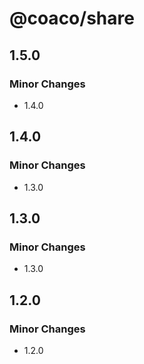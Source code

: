 # @coaco/share

## 1.5.0

### Minor Changes

- 1.4.0

## 1.4.0

### Minor Changes

- 1.3.0

## 1.3.0

### Minor Changes

- 1.3.0

## 1.2.0

### Minor Changes

- 1.2.0
